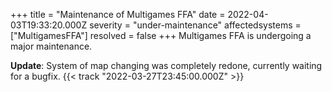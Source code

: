 ﻿+++
title = "Maintenance of Multigames FFA"
date = 2022-04-03T19:33:20.000Z
severity = "under-maintenance"
affectedsystems = ["MultigamesFFA"]
resolved = false
+++
Multigames FFA is undergoing a major maintenance.

**Update**: System of map changing was completely redone, currently waiting for a bugfix. {{< track "2022-03-27T23:45:00.000Z" >}}
